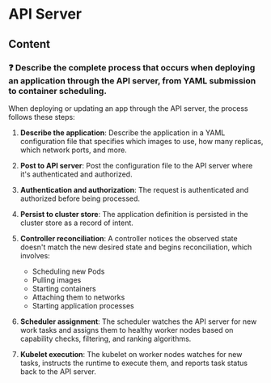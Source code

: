# API Server

## Content

### ❓ Describe the complete process that occurs when deploying an application through the API server, from YAML submission to container scheduling.
When deploying or updating an app through the API server, the process follows these steps:

1. **Describe the application**: Describe the application in a YAML configuration file that specifies which images to use, how many replicas, which network ports, and more.

2. **Post to API server**: Post the configuration file to the API server where it's authenticated and authorized.

3. **Authentication and authorization**: The request is authenticated and authorized before being processed.

4. **Persist to cluster store**: The application definition is persisted in the cluster store as a record of intent.

5. **Controller reconciliation**: A controller notices the observed state doesn't match the new desired state and begins reconciliation, which involves:
   - Scheduling new Pods
   - Pulling images
   - Starting containers
   - Attaching them to networks
   - Starting application processes

6. **Scheduler assignment**: The scheduler watches the API server for new work tasks and assigns them to healthy worker nodes based on capability checks, filtering, and ranking algorithms.

7. **Kubelet execution**: The kubelet on worker nodes watches for new tasks, instructs the runtime to execute them, and reports task status back to the API server.


